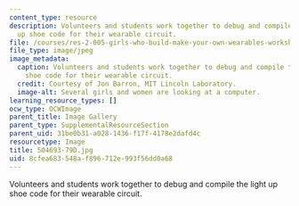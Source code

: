 ```yaml
---
content_type: resource
description: Volunteers and students work together to debug and compile the light
  up shoe code for their wearable circuit.
file: /courses/res-2-005-girls-who-build-make-your-own-wearables-workshop-spring-2015/8cfea683548af896712e993f56dd0a68_504693-79D.jpg
file_type: image/jpeg
image_metadata:
  caption: Volunteers and students work together to debug and compile the light up
    shoe code for their wearable circuit.
  credit: Courtesy of Jon Barron, MIT Lincoln Laboratory.
  image-alt: Several girls and women are looking at a computer.
learning_resource_types: []
ocw_type: OCWImage
parent_title: Image Gallery
parent_type: SupplementalResourceSection
parent_uid: 31be0b31-a028-1436-f17f-4178e2dafd4c
resourcetype: Image
title: 504693-79D.jpg
uid: 8cfea683-548a-f896-712e-993f56dd0a68
---
```

Volunteers and students work together to debug and compile the light up shoe code for their wearable circuit.

